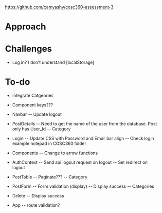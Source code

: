 https://github.com/camyashy/cosc360-assessment-3

# Approach



# Challenges

- Log in? I don't understand [localStorage]

# To-do

- Integrate Catgeories
- Component keys???

- Navbar
-- Update logout

- PostDetails
-- Need to get the name of the user from the database. Post only has User_Id
-- Category

- Login
-- Update CSS with Password and Email bar align
-- Check login example notepad in COSC360 folder

- Components
-- Change to arrow functions

- AuthContext
-- Send api logout request on logout
-- Set redirect on logout

- PostTable
-- Paginate???
-- Category

- PostForm
-- Form validation (display)
-- Display success
-- Categories

- Delete
-- Display success

- App
-- route validation?
